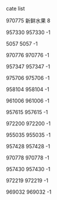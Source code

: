 cate list

970775 新鲜水果 8

957330 957330 -1

5057 5057 -1

970776 970776 -1

957347 957347 -1

975706 975706 -1

958104 958104 -1

961006 961006 -1

957615 957615 -1

972200 972200 -1

955035 955035 -1

957428 957428 -1

970778 970778 -1

957430 957430 -1

972219 972219 -1

969032 969032 -1


